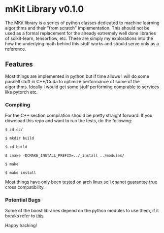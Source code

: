 # mKit Library v0.1.0
The MKit library is a series of python classes dedicated to machine learning algorithms and their "from scratch" implementation. This should not be used as a formal replacement for the already extremely well done libraries of scikit-learn, tensorflow, etc. These are simply my explorations into the how the underlying math behind this stuff works and should serve only as a reference.

## Features
Most things are implemented in python but if time allows I will do some paralell stuff in C++/Cuda to optimize performance of some of the algorithms. Ideally I would get some stuff performing comprable to services like pytorch etc.

### Compiling
For the C++ section compilation should be pretty straight forward. If you download this repo and want to run the tests, do the following:

`$ cd cc/`

`$ mkdir build`

`$ cd build`

`$ cmake -DCMAKE_INSTALL_PREFIX=../_install ../modules/`

`$ make`

`$ make install`

Most things have only been tested on arch linux so I cnanot guarantee true cross compatibility.

### Potential Bugs
Some of the boost libraries depend on the python modules to use them, if it breaks refer to [this](https://stackoverflow.com/questions/19810940/ubuntu-linking-boost-python-fatal-error-pyconfig-cannot-be-found)

Happy hacking!

